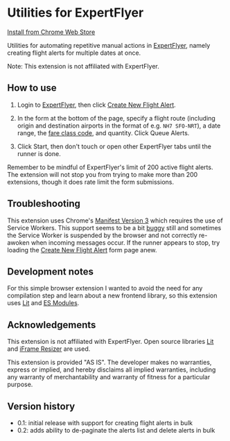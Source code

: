 # Utilities for ExpertFlyer

[Install from Chrome Web Store](https://chrome.google.com/webstore/detail/utilities-for-expertflyer/pkadldhlfkfikppkplbpdbpchlpkkelo)

Utilities for automating repetitive manual actions in [ExpertFlyer](https://www.expertflyer.com/), namely creating flight alerts for multiple dates at once.

Note: This extension is not affiliated with ExpertFlyer.

## How to use

1. Login to [ExpertFlyer](https://www.expertflyer.com/), then click [Create New Flight Alert](https://www.expertflyer.com/flightAlert.do).

2. In the form at the bottom of the page, specify a flight route (including origin and destination airports in the format of e.g. `NH7 SFO-NRT`), a date range, the [fare class code](https://www.expertflyer.com/sessionlessClassList.do), and quantity. Click Queue Alerts.

3. Click Start, then don't touch or open other ExpertFlyer tabs until the runner is done.

Remember to be mindful of ExpertFlyer's limit of 200 active flight alerts. The extension will not stop you from trying to make more than 200 extensions, though it does rate limit the form submissions.

## Troubleshooting

This extension uses Chrome's [Manifest Version 3](https://developer.chrome.com/docs/extensions/mv3/intro/mv3-migration/) which requires the use of Service Workers. This support seems to be a bit [buggy](https://groups.google.com/a/chromium.org/g/chromium-extensions/c/LQ_VpMCpksw) still and sometimes the Service Worker is suspended by the browser and not correctly re-awoken when incoming messages occur. If the runner appears to stop, try loading the [Create New Flight Alert](https://www.expertflyer.com/flightAlert.do) form page anew.

## Development notes

For this simple browser extension I wanted to avoid the need for any compilation step and learn about a new frontend library, so this extension uses [Lit](https://lit.dev/) and [ES Modules](https://developer.mozilla.org/en-US/docs/Web/JavaScript/Guide/Modules).

## Acknowledgements

This extension is not affiliated with ExpertFlyer. Open source libraries [Lit](https://lit.dev/) and [iFrame Resizer](https://github.com/davidjbradshaw/iframe-resizer) are used.

This extension is provided "AS IS". The developer makes no warranties, express or implied, and hereby disclaims all implied warranties, including any warranty of merchantability and warranty of fitness for a particular purpose.

## Version history

- 0.1: initial release with support for creating flight alerts in bulk
- 0.2: adds ability to de-paginate the alerts list and delete alerts in bulk
